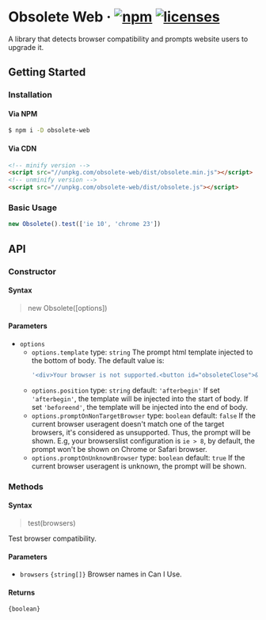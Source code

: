 # Obsolete Web &middot; [![npm](https://img.shields.io/npm/v/obsolete-web.svg)](https://npmjs.com/package/obsolete-webpack-plugin) [![licenses](https://img.shields.io/npm/l/obsolete-webpack-plugin.svg)](https://github.elenet.me/fe/obsolete-webpack-plugin/blob/master/LICENSE)

A library that detects browser compatibility and prompts website users to upgrade it.

## Getting Started

### Installation

#### Via NPM

```sh
$ npm i -D obsolete-web
```

#### Via CDN

```html
<!-- minify version -->
<script src="//unpkg.com/obsolete-web/dist/obsolete.min.js"></script>
<!-- unminify version -->
<script src="//unpkg.com/obsolete-web/dist/obsolete.js"></script>
```

### Basic Usage

```js
new Obsolete().test(['ie 10', 'chrome 23'])
```

## API

### Constructor

#### Syntax

> new Obsolete([options])

#### Parameters

- `options`
  - `options.template` type: `string` The prompt html template injected to the bottom of body. The default value is:
    ```js
    '<div>Your browser is not supported.<button id="obsoleteClose">&times;</button></div>'
    ```
  - `options.position` type: `string` default: `'afterbegin'` If set `'afterbegin'`, the template will be injected into the start of body. If set `'beforeend'`, the template will be injected into the end of body.
  - `options.promptOnNonTargetBrowser` type: `boolean` default: `false` If the current browser useragent doesn't match one of the target browsers, it's considered as unsupported. Thus, the prompt will be shown. E.g, your browserslist configuration is `ie > 8`, by default, the prompt won't be shown on Chrome or Safari browser.
  - `options.promptOnUnknownBrowser` type: `boolean` default: `true` If the current browser useragent is unknown, the prompt will be shown.

### Methods

#### Syntax

> test(browsers)

Test browser compatibility.

#### Parameters

- `browsers` `{string[]}` Browser names in Can I Use.

#### Returns

`{boolean}`
